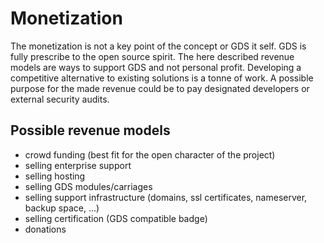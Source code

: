 # Monetization

The monetization is not a key point of the concept or GDS it self. GDS is fully
prescribe to the open source spirit. The here described revenue models are ways
to support GDS and not personal profit. Developing a competitive alternative to
existing solutions is a tonne of work. A possible purpose for the made revenue
could be to pay designated developers or external security audits.


## Possible revenue models

* crowd funding (best fit for the open character of the project)
* selling enterprise support
* selling hosting
* selling GDS modules/carriages
* selling support infrastructure (domains, ssl certificates, nameserver, backup space, ...)
* selling certification (GDS compatible badge)
* donations

